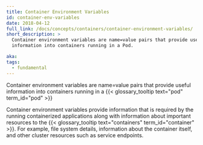 ```yaml
---
title: Container Environment Variables
id: container-env-variables
date: 2018-04-12
full_link: /docs/concepts/containers/container-environment-variables/
short_description: >
  Container environment variables are name=value pairs that provide useful
  information into containers running in a Pod.

aka:
tags:
  - fundamental
---
```


Container environment variables are name=value pairs that provide useful
information into containers running in a
{{< glossary_tooltip text="pod" term_id="pod" >}}

<!--more-->

Container environment variables provide information that is required by the
running containerized applications along with information about important
resources to the {{< glossary_tooltip text="containers" term_id="container" >}}.
For example, file system details, information about the container itself, and
other cluster resources such as service endpoints.
